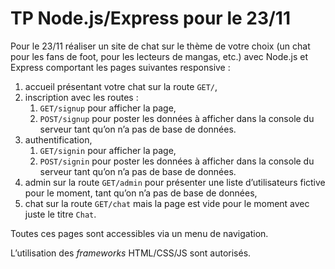 # TP Node.js/Express pour le 23/11

Pour le 23/11 réaliser un site de chat sur le thème de votre choix (un chat pour les fans de foot, pour les lecteurs de mangas, etc.) avec Node.js et Express comportant les pages suivantes responsive :

1. accueil présentant votre chat sur la route `GET/`,
1. inscription avec les routes :
    1. `GET/signup` pour afficher la page,
    1. `POST/signup` pour poster les données à afficher dans la console du serveur tant qu’on n’a pas de base de données.
1. authentification,
    1. `GET/signin` pour afficher la page,
    1. `POST/signin` pour poster les données à afficher dans la console du serveur tant qu’on n’a pas de base de données.
1. admin sur la route `GET/admin` pour présenter une liste d’utilisateurs fictive pour le moment, tant qu’on n’a pas de base de données,
1. chat sur la route `GET/chat` mais la page est vide pour le moment avec juste le titre `Chat`.

Toutes ces pages sont accessibles via un menu de navigation.

L’utilisation des _frameworks_ HTML/CSS/JS sont autorisés.
